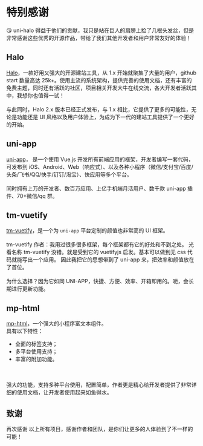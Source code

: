 # 特别感谢

😘 uni-halo 得益于他们的贡献，我只是站在巨人的肩膀上捡了几根头发丝，但是非常感谢这些优秀的开源作品，带给了我们其他开发者和用户非常友好的体验！

## Halo

[Halo](https://halo.run/)，一款好用又强大的开源建站工具，从 1.x 开始就聚集了大量的用户，github start 数量高达 25k+。使用主流的系统架构，提供完善的使用文档，还有丰富的免费主题，同时还有活跃的社区，项目相关开发大牛在线交流，各大开发者活跃其中，我想你也值得一试！
<br/><br/>
与此同时，Halo 2.x 版本已经正式发布，与 1.x 相比，它提供了更多的可能性，无论是功能还是 UI 风格以及用户体验上，为成为下一代的建站工具提供了一个更好的开始。

## uni-app

[uni-app](https://uniapp.dcloud.net.cn/)， 是一个使用 Vue.js 开发所有前端应用的框架，开发者编写一套代码，可发布到 iOS、Android、Web（响应式）、以及各种小程序（微信/支付宝/百度/头条/飞书/QQ/快手/钉钉/淘宝）、快应用等多个平台。
<br/><br/>
同时拥有上万的开发者、数百万应用、上亿手机端月活用户、数千款 uni-app 插件、70+微信/qq 群。

## tm-vuetify

[tm-vuetify](https://www.jx2d.cn/)，是一个为 `uni-app` 平台定制的颜值也非常高的 UI 框架。
<br/><br/>
tm-vuetify 作者：我用过很多很多框架，每个框架都有它的好处和不到之处。 光看名称 tm-vuetify 没错。就是受到它的 vuetifyjs 启发。基本可以做到无 css 代码就能写出一个应用。 因此我把它的思想带到了 uni-app 来，把效率和颜值放在了首位。
<br/><br/>
为什么选择？因为它如同 UNI-APP，快捷、方便、效率、开箱即用的。呃，会长期进行更新功能。

## mp-html

[mp-html](https://jin-yufeng.gitee.io/mp-html/#/)，一个强大的小程序富文本组件。
<br/>
具有以下特性：

- 全面的标签支持；
- 多平台使用支持；
- 丰富的附加功能。

<br/><br/>
强大的功能，支持多种平台使用，配置简单，作者更是精心给开发者提供了非常详细的使用文档，让开发者使用起来如鱼得水。

## 致谢

再次感谢 以上所有项目，感谢作者和团队，是你们让更多的人体验到了不一样的可能！
